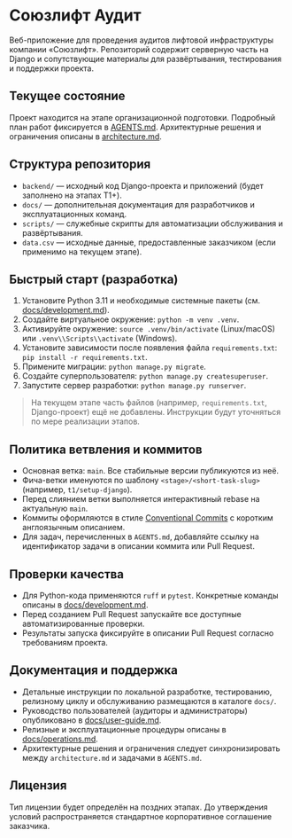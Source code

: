 # Союзлифт Аудит

Веб-приложение для проведения аудитов лифтовой инфраструктуры компании «Союзлифт». Репозиторий содержит серверную часть на Django и сопутствующие материалы для развёртывания, тестирования и поддержки проекта.

## Текущее состояние

Проект находится на этапе организационной подготовки. Подробный план работ фиксируется в [AGENTS.md](AGENTS.md). Архитектурные решения и ограничения описаны в [architecture.md](architecture.md).

## Структура репозитория

- `backend/` — исходный код Django-проекта и приложений (будет заполнено на этапах T1+).
- `docs/` — дополнительная документация для разработчиков и эксплуатационных команд.
- `scripts/` — служебные скрипты для автоматизации обслуживания и развёртывания.
- `data.csv` — исходные данные, предоставленные заказчиком (если применимо на текущем этапе).

## Быстрый старт (разработка)

1. Установите Python 3.11 и необходимые системные пакеты (см. [docs/development.md](docs/development.md)).
2. Создайте виртуальное окружение: `python -m venv .venv`.
3. Активируйте окружение: `source .venv/bin/activate` (Linux/macOS) или `.venv\\Scripts\\activate` (Windows).
4. Установите зависимости после появления файла `requirements.txt`: `pip install -r requirements.txt`.
5. Примените миграции: `python manage.py migrate`.
6. Создайте суперпользователя: `python manage.py createsuperuser`.
7. Запустите сервер разработки: `python manage.py runserver`.

> На текущем этапе часть файлов (например, `requirements.txt`, Django-проект) ещё не добавлены. Инструкции будут уточняться по мере реализации этапов.

## Политика ветвления и коммитов

- Основная ветка: `main`. Все стабильные версии публикуются из неё.
- Фича-ветки именуются по шаблону `<stage>/<short-task-slug>` (например, `t1/setup-django`).
- Перед слиянием ветки выполняется интерактивный rebase на актуальную `main`.
- Коммиты оформляются в стиле [Conventional Commits](https://www.conventionalcommits.org/ru/v1.0.0/) с коротким англоязычным описанием.
- Для задач, перечисленных в `AGENTS.md`, добавляйте ссылку на идентификатор задачи в описании коммита или Pull Request.

## Проверки качества

- Для Python-кода применяются `ruff` и `pytest`. Конкретные команды описаны в [docs/development.md](docs/development.md).
- Перед созданием Pull Request запускайте все доступные автоматизированные проверки.
- Результаты запуска фиксируйте в описании Pull Request согласно требованиям проекта.

## Документация и поддержка

- Детальные инструкции по локальной разработке, тестированию, релизному циклу и обслуживанию размещаются в каталоге `docs/`.
- Руководство пользователей (аудиторы и администраторы) опубликовано в [docs/user-guide.md](docs/user-guide.md).
- Релизные и эксплуатационные процедуры описаны в [docs/operations.md](docs/operations.md).
- Архитектурные решения и ограничения следует синхронизировать между `architecture.md` и задачами в `AGENTS.md`.

## Лицензия

Тип лицензии будет определён на поздних этапах. До утверждения условий распространяется стандартное корпоративное соглашение заказчика.

